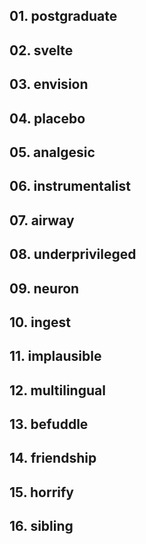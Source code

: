 ## 01. postgraduate

## 02. svelte

## 03. envision

## 04. placebo

## 05. analgesic

## 06. instrumentalist

## 07. airway

## 08. underprivileged

## 09. neuron

## 10. ingest

## 11. implausible

## 12. multilingual

## 13. befuddle

## 14. friendship

## 15. horrify

## 16. sibling
